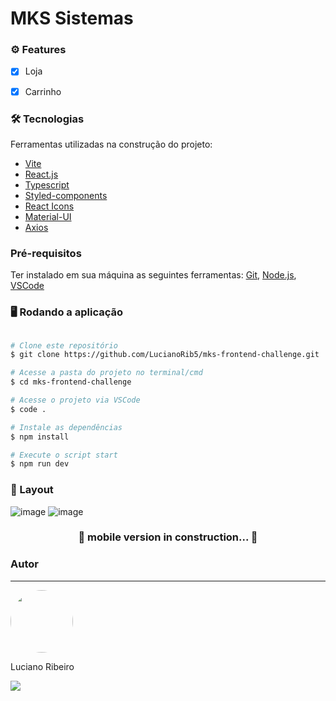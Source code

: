 # MKS Sistemas

### ⚙️ Features

- [x] Loja
- [x] Carrinho


### 🛠 Tecnologias

Ferramentas utilizadas na construção do projeto:

- [Vite](https://vitejs.dev/)
- [React.js](https://pt-br.reactjs.org/)
- [Typescript](https://www.typescriptlang.org/)
- [Styled-components](https://styled-components.com/)
- [React Icons](https://react-icons.github.io/react-icons/)
- [Material-UI](https://mui.com/)
- [Axios](https://axios-http.com/docs/intro)

### Pré-requisitos

Ter instalado em sua máquina as seguintes ferramentas:
[Git](https://git-scm.com), [Node.js](https://nodejs.org/en/), [VSCode](https://code.visualstudio.com/)

### 🖥️ Rodando a aplicação

```bash

# Clone este repositório
$ git clone https://github.com/LucianoRib5/mks-frontend-challenge.git

# Acesse a pasta do projeto no terminal/cmd
$ cd mks-frontend-challenge

# Acesse o projeto via VSCode
$ code .

# Instale as dependências
$ npm install

# Execute o script start
$ npm run dev

```

### 📱 Layout 
![image](https://user-images.githubusercontent.com/89327618/216482575-ba7f409f-e889-4149-b0c7-765e81bed58f.png)
![image](https://user-images.githubusercontent.com/89327618/216482606-1e78af46-cc16-42ee-960f-dae3a2f79c4c.png)

<h3 align="center"> 
	🚧 mobile version in construction...  🚧
</h3>

### Autor
---
<div>
  <img style="border-radius: 50%;" src="https://media.licdn.com/dms/image/C4D03AQEXvMtlAFbIsg/profile-displayphoto-shrink_200_200/0/1662416975642?e=1680739200&v=beta&t=HGP6l16l5R53Sq2372YYN4DARHUO0jfZQ4E9jPoKyYY" width="100px;" alt=""/></br>
  <p>Luciano Ribeiro</b></p>
</div>

<div> 
  <a href="https://www.linkedin.com/in/luciano-ribeiro-santos/">
    <img src="https://img.shields.io/badge/LinkedIn-0077B5?style=for-the-badge&logo=linkedin&logoColor=white"/> 
  </a>  
</div>
